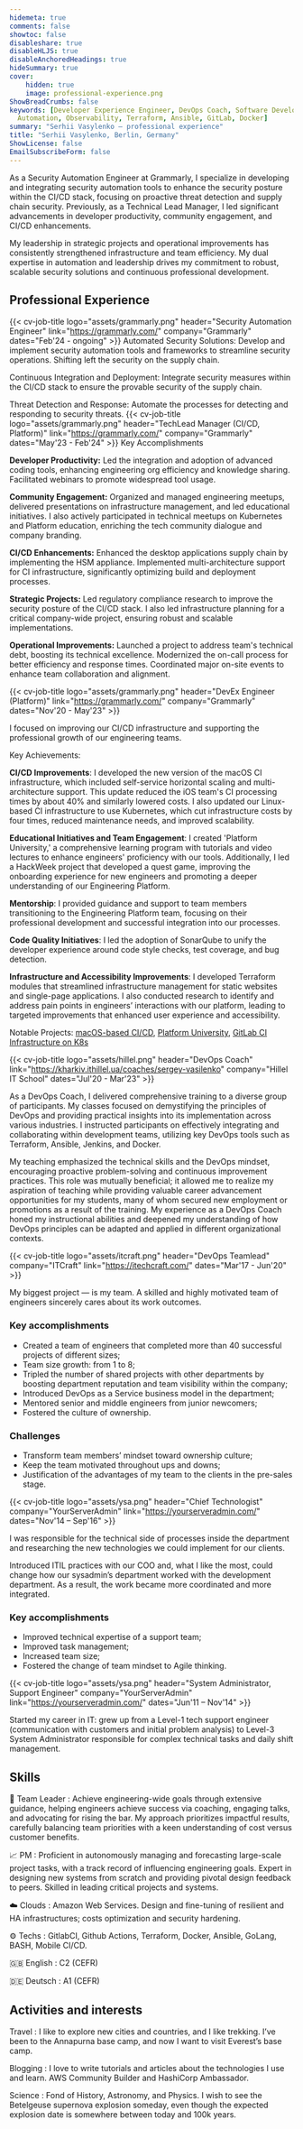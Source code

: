 ```yaml
---
hidemeta: true
comments: false
showtoc: false
disableshare: true
disableHLJS: true
disableAnchoredHeadings: true
hideSummary: true
cover:
    hidden: true
    image: professional-experience.png
ShowBreadCrumbs: false
keywords: [Developer Experience Engineer, DevOps Coach, Software Development Life Cycle (SDLC), AWS, Infrastructure 
  Automation, Observability, Terraform, Ansible, GitLab, Docker]
summary: "Serhii Vasylenko — professional experience"
title: "Serhii Vasylenko, Berlin, Germany"
ShowLicense: false
EmailSubscribeForm: false
---
```


As a Security Automation Engineer at Grammarly, I specialize in developing and integrating security automation tools to enhance the security posture within the CI/CD stack, focusing on proactive threat detection and supply chain security. Previously, as a Technical Lead Manager, I led significant advancements in developer productivity, community engagement, and CI/CD enhancements.

My leadership in strategic projects and operational improvements has consistently strengthened infrastructure and team efficiency. My dual expertise in automation and leadership drives my commitment to robust, scalable security solutions and continuous professional development.

## Professional Experience
{{< cv-job-title
logo="assets/grammarly.png"
header="Security Automation Engineer"
link="https://grammarly.com/"
company="Grammarly"
dates="Feb'24 - ongoing" >}}
Automated Security Solutions: Develop and implement security automation tools and frameworks to streamline security operations. Shifting left the security on the supply chain.

Continuous Integration and Deployment: Integrate security measures within the CI/CD stack to ensure the provable security of the supply chain.

Threat Detection and Response: Automate the processes for detecting and responding to security threats.
{{< cv-job-title
logo="assets/grammarly.png"
header="TechLead Manager (CI/CD, Platform)"
link="https://grammarly.com/"
company="Grammarly"
dates="May'23 - Feb'24" >}}
Key Accomplishments

**Developer Productivity:** Led the integration and adoption of advanced coding tools, enhancing engineering org efficiency and knowledge sharing. Facilitated webinars to promote widespread tool usage.

**Community Engagement:** Organized and managed engineering meetups, delivered presentations on infrastructure management, and led educational initiatives. I also actively participated in technical meetups on Kubernetes and Platform education, enriching the tech community dialogue and company branding.

**CI/CD Enhancements:** Enhanced the desktop applications supply chain by implementing the HSM appliance. Implemented multi-architecture support for CI infrastructure, significantly optimizing build and deployment processes.

**Strategic Projects:** Led regulatory compliance research to improve the security posture of the CI/CD stack. I also led infrastructure planning for a critical company-wide project, ensuring robust and scalable implementations.

**Operational Improvements:** Launched a project to address team's technical debt, boosting its technical excellence. Modernized the on-call process for better efficiency and response times. Coordinated major on-site events to enhance team collaboration and alignment.

{{< cv-job-title 
logo="assets/grammarly.png" 
header="DevEx Engineer (Platform)" 
link="https://grammarly.com/"
company="Grammarly" 
dates="Nov'20 - May'23" >}}

I focused on improving our CI/CD infrastructure and supporting the professional growth of our engineering teams.

Key Achievements:

**CI/CD Improvements**: I developed the new version of the macOS CI infrastructure, which included self-service horizontal scaling and multi-architecture support. This update reduced the iOS team's CI processing times by about 40% and similarly lowered costs. I also updated our Linux-based CI infrastructure to use Kubernetes, which cut infrastructure costs by four times, reduced maintenance needs, and improved scalability.

**Educational Initiatives and Team Engagement**: I created 'Platform University,' a comprehensive learning program with tutorials and video lectures to enhance engineers' proficiency with our tools. Additionally, I led a HackWeek project that developed a quest game, improving the onboarding experience for new engineers and promoting a deeper understanding of our Engineering Platform.

**Mentorship**: I provided guidance and support to team members transitioning to the Engineering Platform team, focusing on their professional development and successful integration into our processes.

**Code Quality Initiatives**: I led the adoption of SonarQube to unify the developer experience around code style checks, test coverage, and bug detection.

**Infrastructure and Accessibility Improvements**: I developed Terraform modules that streamlined infrastructure management for static websites and single-page applications. I also conducted research to identify and address pain points in engineers’ interactions with our platform, leading to targeted improvements that enhanced user experience and accessibility.

Notable Projects: [macOS-based CI/CD](/series/mac1.metal-at-aws/), [Platform University](https://www.grammarly.com/blog/engineering/empowering-engineers-build-faster/), [GitLab CI Infrastructure on K8s](https://youtu.be/ZOYA1XNqFBI) 

{{< cv-job-title
logo="assets/hillel.png"
header="DevOps Coach"
link="https://kharkiv.ithillel.ua/coaches/sergey-vasilenko"
company="Hillel IT School"
dates="Jul'20 - Mar'23" >}}

As a DevOps Coach, I delivered comprehensive training to a diverse group of participants. My classes focused on demystifying the principles of DevOps and providing practical insights into its implementation across various industries. I instructed participants on effectively integrating and collaborating within development teams, utilizing key DevOps tools such as Terraform, Ansible, Jenkins, and Docker.

My teaching emphasized the technical skills and the DevOps mindset, encouraging proactive problem-solving and continuous improvement practices. This role was mutually beneficial; it allowed me to realize my aspiration of teaching while providing valuable career advancement opportunities for my students, many of whom secured new employment or promotions as a result of the training. My experience as a DevOps Coach honed my instructional abilities and deepened my understanding of how DevOps principles can be adapted and applied in different organizational contexts.

{{< cv-job-title 
logo="assets/itcraft.png" 
header="DevOps Teamlead" 
company="ITCraft" 
link="https://itechcraft.com/"
dates="Mar'17 - Jun'20" >}}

My biggest project — is my team. A skilled and highly motivated team of engineers sincerely cares about its work outcomes.

### Key accomplishments
- Created a team of engineers that completed more than 40 successful projects of different sizes;
- Team size growth: from 1 to 8;
- Tripled the number of shared projects with other departments by boosting department reputation and team visibility within the company;
- Introduced DevOps as a Service business model in the department;
- Mentored senior and middle engineers from junior newcomers;
- Fostered the culture of ownership.

### Challenges
- Transform team members’ mindset toward ownership culture;
- Keep the team motivated throughout ups and downs;
- Justification of the advantages of my team to the clients in the pre-sales stage.

{{< cv-job-title
logo="assets/ysa.png"
header="Chief Technologist"
company="YourServerAdmin"
link="https://yourserveradmin.com/"
dates="Nov'14 – Sep'16" >}}

I was responsible for the technical side of processes inside the department and researching the new technologies we could implement for our clients.

Introduced ITIL practices with our COO and, what I like the most, could change how our sysadmin’s department worked with the development department. As a result, the work became more coordinated and more integrated.

### Key accomplishments
- Improved technical expertise of a support team;
- Improved task management;
- Increased team size;
- Fostered the change of team mindset to Agile thinking.

{{< cv-job-title
logo="assets/ysa.png"
header="System Administrator, Support Engineer"
company="YourServerAdmin"
link="https://yourserveradmin.com/"
dates="Jun'11 – Nov'14" >}}

Started my career in IT: grew up from a Level-1 tech support engineer (communication with customers and initial problem analysis) to Level-3 System Administrator responsible for complex technical tasks and daily shift management.

## Skills
🤝 Team Leader
:   Achieve engineering-wide goals through extensive guidance, helping engineers achieve success via coaching, engaging talks, and advocating for rising the bar. My approach prioritizes impactful results, carefully balancing team priorities with a keen understanding of cost versus customer benefits.

📈 PM
:   Proficient in autonomously managing and forecasting large-scale project tasks, with a track record of influencing engineering goals. Expert in designing new systems from scratch and providing pivotal design feedback to peers. Skilled in leading critical projects and systems.

☁️ Clouds
:   Amazon Web Services. Design and fine-tuning of resilient and HA infrastructures; costs optimization and security hardening.

⚙️ Techs
:   GitlabCI, Github Actions, Terraform, Docker, Ansible, GoLang, BASH, Mobile CI/CD.

🇬🇧 English
:   C2 (CEFR)

🇩🇪 Deutsch
:   A1 (CEFR)

## Activities and interests
Travel
:   I like to explore new cities and countries, and I like trekking. I’ve been to the Annapurna base camp, and now I want to visit Everest’s base camp.

Blogging
:   I love to write tutorials and articles about the technologies I use and learn. AWS Community Builder and HashiCorp Ambassador.

Science
:   Fond of History, Astronomy, and Physics. I wish to see the Betelgeuse supernova explosion someday, even though the expected explosion date is somewhere between today and 100k years. 
